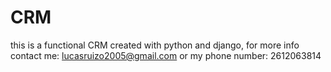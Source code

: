 # CRM
this is a functional CRM created with python and django, for more info contact me: lucasruizo2005@gmail.com or my phone number: 2612063814
